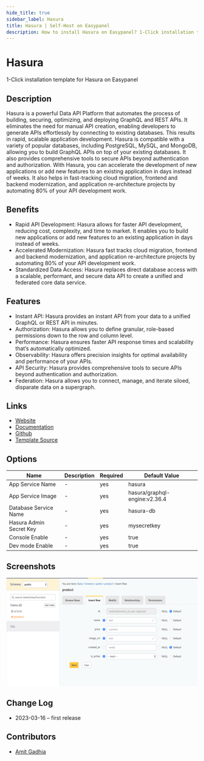 ```yaml
---
hide_title: true
sidebar_label: Hasura
title: Hasura | Self-Host on Easypanel
description: How to install Hasura on Easypanel? 1-Click installation template for Hasura on Easypanel
---
```


<!-- generated -->

# Hasura

1-Click installation template for Hasura on Easypanel

## Description

Hasura is a powerful Data API Platform that automates the process of building, securing, optimizing, and deploying GraphQL and REST APIs. It eliminates the need for manual API creation, enabling developers to generate APIs effortlessly by connecting to existing databases. This results in rapid, scalable application development. Hasura is compatible with a variety of popular databases, including PostgreSQL, MySQL, and MongoDB, allowing you to build GraphQL APIs on top of your existing databases. It also provides comprehensive tools to secure APIs beyond authentication and authorization. With Hasura, you can accelerate the development of new applications or add new features to an existing application in days instead of weeks. It also helps in fast-tracking cloud migration, frontend and backend modernization, and application re-architecture projects by automating 80% of your API development work.

## Benefits

- Rapid API Development: Hasura allows for faster API development, reducing cost, complexity, and time to market. It enables you to build new applications or add new features to an existing application in days instead of weeks.
- Accelerated Modernization: Hasura fast tracks cloud migration, frontend and backend modernization, and application re-architecture projects by automating 80% of your API development work.
- Standardized Data Access: Hasura replaces direct database access with a scalable, performant, and secure data API to create a unified and federated core data service.

## Features

- Instant API: Hasura provides an instant API from your data to a unified GraphQL or REST API in minutes.
- Authorization: Hasura allows you to define granular, role-based permissions down to the row and column level.
- Performance: Hasura ensures faster API response times and scalability that’s automatically optimized.
- Observability: Hasura offers precision insights for optimal availability and performance of your APIs.
- API Security: Hasura provides comprehensive tools to secure APIs beyond authentication and authorization.
- Federation: Hasura allows you to connect, manage, and iterate siloed, disparate data on a supergraph.

## Links

- [Website](https://hasura.io/)
- [Documentation](https://hasura.io/docs/latest/deployment/deployment-guides/kubernetes)
- [Github](https://github.com/hasura/graphql-engine)
- [Template Source](https://github.com/easypanel-io/templates/tree/main/templates/hasura)

## Options

Name | Description | Required | Default Value
-|-|-|-
App Service Name | - | yes | hasura
App Service Image | - | yes | hasura/graphql-engine:v2.36.4
Database Service Name | - | yes | hasura-db
Hasura Admin Secret Key | - | yes | mysecretkey
Console Enable | - | yes | true
Dev mode Enable | - | yes | true

## Screenshots

![Hasura Screenshot](./assets/screenshot.png)

## Change Log

- 2023-03-16 – first release

## Contributors

- [Amit Gadhia](https://github.com/amitoo7)

